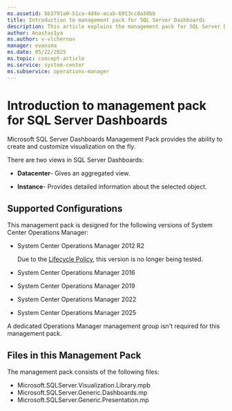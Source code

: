```yaml
---
ms.assetid: bb3791a0-51ca-4d4e-acab-6913cc0a50bb
title: Introduction to management pack for SQL Server Dashboards
description: This article explains the management pack for SQL Server Dashboards functionality
author: Anastas1ya
ms.author: v-vlchernov
manager: evansma
ms.date: 05/22/2025
ms.topic: concept-article
ms.service: system-center
ms.subservice: operations-manager
---
```


# Introduction to management pack for SQL Server Dashboards

Microsoft SQL Server Dashboards Management Pack provides the ability to create and customize visualization on the fly.

There are two views in SQL Server Dashboards:

- **Datacenter**- Gives an aggregated view.

- **Instance**- Provides detailed information about the selected object.

## Supported Configurations

This management pack is designed for the following versions of System Center Operations Manager:

- System Center Operations Manager 2012 R2
  
  Due to the [Lifecycle Policy](/lifecycle/products/microsoft-system-center-2012-r2-operations-manager), this version is no longer being tested.

- System Center Operations Manager 2016
- System Center Operations Manager 2019
- System Center Operations Manager 2022
- System Center Operations Manager 2025

A dedicated Operations Manager management group isn't required for this management pack.

## Files in this Management Pack

The management pack consists of the following files:

- Microsoft.SQLServer.Visualization.Library.mpb
- Microsoft.SQLServer.Generic.Dashboards.</i>mp
- Microsoft.SQLServer.Generic.Presentation.</i>mp
